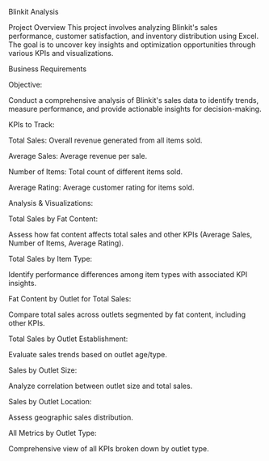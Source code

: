 Blinkit Analysis

Project Overview
This project involves analyzing Blinkit's sales performance, customer satisfaction, and inventory distribution using Excel. The goal is to uncover key insights and optimization opportunities through various KPIs and visualizations.

Business Requirements

Objective:

Conduct a comprehensive analysis of Blinkit's sales data to identify trends, measure performance, and provide actionable insights for decision-making.

KPIs to Track:

Total Sales: Overall revenue generated from all items sold.

Average Sales: Average revenue per sale.

Number of Items: Total count of different items sold.

Average Rating: Average customer rating for items sold.

Analysis & Visualizations:

Total Sales by Fat Content:

Assess how fat content affects total sales and other KPIs (Average Sales, Number of Items, Average Rating).

Total Sales by Item Type:

Identify performance differences among item types with associated KPI insights.

Fat Content by Outlet for Total Sales:

Compare total sales across outlets segmented by fat content, including other KPIs.

Total Sales by Outlet Establishment:

Evaluate sales trends based on outlet age/type.

Sales by Outlet Size:

Analyze correlation between outlet size and total sales.

Sales by Outlet Location:

Assess geographic sales distribution.

All Metrics by Outlet Type:

Comprehensive view of all KPIs broken down by outlet type.
